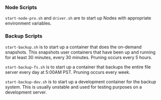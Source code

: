 ### Node Scripts
`start-node-pro.sh` and `driver.sh` are to start up Nodes with appropriate environment variables.

### Backup Scripts
`start-backup.sh` is to start up a container that does the on-demand snapshots. This snapshots user containers that have been up and running for at least 30 minutes, every 30 minutes. Pruning occurs every 5 hours.

`start-backup-fs.sh` is to start up a container that backups the entire file server every day at 5:00AM PST. Pruning occurs every week.

`start-backup-dev.sh` is to start up a development container for the backup system. This is usually unstable and used for testing purposes on a development server.
